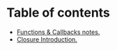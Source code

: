# Table of contents

* [Functions & Callbacks notes.](README.md)
* [Closure Introduction.](closure-introduction..md)
